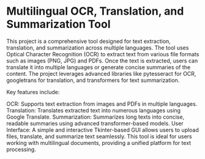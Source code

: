 # Multilingual OCR, Translation, and Summarization Tool
This project is a comprehensive tool designed for text extraction, translation, and summarization across multiple languages. The tool uses Optical Character Recognition (OCR) to extract text from various file formats such as images (PNG, JPG) and PDFs. Once the text is extracted, users can translate it into multiple languages or generate concise summaries of the content. The project leverages advanced libraries like pytesseract for OCR, googletrans for translation, and transformers for text summarization.

Key features include:

OCR: Supports text extraction from images and PDFs in multiple languages.
Translation: Translates extracted text into numerous languages using Google Translate.
Summarization: Summarizes long texts into concise, readable summaries using advanced transformer-based models.
User Interface: A simple and interactive Tkinter-based GUI allows users to upload files, translate, and summarize text seamlessly.
This tool is ideal for users working with multilingual documents, providing a unified platform for text processing.
